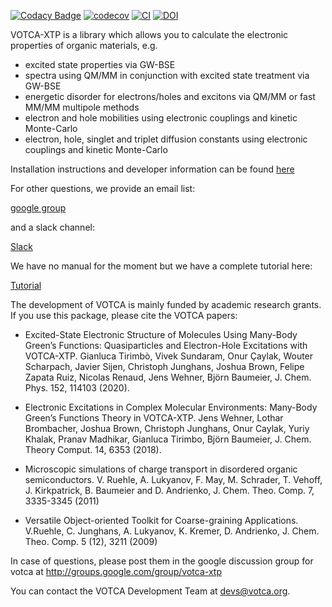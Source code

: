 [![Codacy Badge](https://api.codacy.com/project/badge/Grade/6e930e3c0f5a4a9b83aa3362cfdd21e1)](https://www.codacy.com/manual/votca-package/xtp?utm_source=github.com&amp;utm_medium=referral&amp;utm_content=votca/xtp&amp;utm_campaign=Badge_Grade)
[![codecov](https://codecov.io/gh/votca/xtp/branch/master/graph/badge.svg)](https://codecov.io/gh/votca/xtp)
[![CI](https://github.com/votca/xtp/workflows/CI/badge.svg)](https://github.com/votca/xtp/actions?query=branch%3Agithub_actions+workflow%3ACI)
[![DOI](https://zenodo.org/badge/50048374.svg)](https://zenodo.org/badge/latestdoi/50048374)

VOTCA-XTP is a library which allows you to calculate the electronic properties of organic materials, e.g.
- excited state properties via GW-BSE
- spectra using QM/MM in conjunction with excited state treatment via GW-BSE
- energetic disorder for electrons/holes and excitons via QM/MM or fast MM/MM multipole methods
- electron and hole mobilities using electronic couplings and kinetic Monte-Carlo
- electron, hole, singlet and triplet diffusion constants using electronic couplings and kinetic Monte-Carlo

Installation instructions and developer information can be found
[here](https://github.com/votca/votca/blob/master/share/doc/INSTALL.md)

For other questions, we provide an email list:

[google group](https://groups.google.com/forum/#!forum/votca)

and a slack channel:

[Slack](https://votca.slack.com/messages/C7XVBE9EG/?)

We have no manual for the moment but we have a complete tutorial here:

[Tutorial](https://github.com/votca/xtp-tutorials)

The development of VOTCA is mainly funded by academic research grants. If you
use this package, please cite the VOTCA papers:

* Excited-State Electronic Structure of Molecules Using Many-Body Green’s 
  Functions: Quasiparticles and Electron-Hole Excitations with VOTCA-XTP. 
  Gianluca Tirimbò, Vivek Sundaram, Onur Çaylak, Wouter Scharpach, Javier 
  Sijen, Christoph Junghans, Joshua Brown, Felipe Zapata Ruiz, Nicolas 
  Renaud, Jens Wehner, Björn Baumeier, J. Chem. Phys. 152, 114103 (2020).

* Electronic Excitations in Complex Molecular Environments: Many-Body Green’s
  Functions Theory in VOTCA-XTP. Jens Wehner, Lothar Brombacher, Joshua Brown,
  Christoph Junghans, Onur Caylak, Yuriy Khalak, Pranav Madhikar, Gianluca
  Tirimbo, Björn Baumeier, J. Chem. Theory Comput. 14, 6353 (2018).

* Microscopic simulations of charge transport in disordered organic
  semiconductors. V. Ruehle, A. Lukyanov, F. May, M. Schrader, T. Vehoff, J.
  Kirkpatrick, B. Baumeier and D. Andrienko, J. Chem. Theo. Comp. 7, 3335-3345
  (2011)

* Versatile Object-oriented Toolkit for Coarse-graining Applications. V.Ruehle,
  C. Junghans, A. Lukyanov, K. Kremer, D. Andrienko, J. Chem. Theo. Comp. 5
  (12), 3211 (2009)

In case of questions, please post them in the google discussion group for votca
at <http://groups.google.com/group/votca-xtp>

You can contact the VOTCA Development Team at devs@votca.org.
